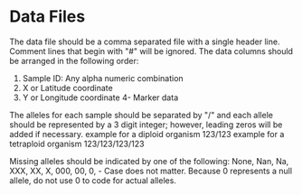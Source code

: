 Data Files
============
The data file should be a comma separated file with a single header line.
Comment lines that begin with "#" will be ignored.
The data columns should be arranged in the following order:
1. Sample ID: Any alpha numeric combination
2. X or Latitude coordinate
3. Y or Longitude coordinate
4- Marker data

The alleles for each sample should be separated by "/" and each allele should be represented by a 3 digit integer; however, leading zeros will be added if necessary. 
example for a diploid organism 123/123
example for a tetraploid organism 123/123/123/123

Missing alleles should be indicated by one of the following:
None, Nan, Na, XXX, XX, X, 000, 00, 0, -
Case does not matter.
Because 0 represents a null allele, do not use 0 to code for actual alleles.
